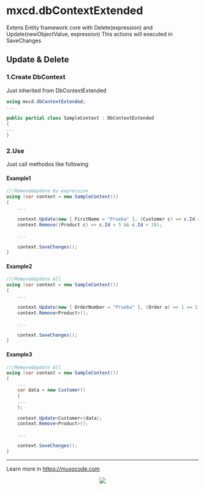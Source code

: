 # mxcd.dbContextExtended
Extens Entity framework core with Delete(expression) and Update(newObjectValue, expression)
This actions will executed in SaveChanges

## Update & Delete
### 1.Create DbContext
Just inherited from DbContextExtended
```csharp
using mxcd.dbContextExtended;
...

public partial class SampleContext : DbContextExtended
{
...
}
```
### 2.Use
Just call methodos like following
#### Example1
```csharp
///Remove&Update by expression
using (var context = new SampleContext())
{
    ...

    context.Update(new { FirstName = "Prueba" }, (Customer c) => c.Id < 5);
    context.Remove((Product c) => c.Id > 5 && c.Id < 20);

    ...

    context.SaveChanges();
}
```
#### Example2
```csharp
///Remove&Update All 
using (var context = new SampleContext())
{
    ...

    context.Update(new { OrderNumber = "Prueba" }, (Order o) => 1 == 1);
    context.Remove<Product>();

    ...

    context.SaveChanges();
}
```
#### Example3
```csharp
///Remove&Update All 
using (var context = new SampleContext())
{
    ...
    var data = new Customer()
    {
    ...
    };

    context.Update<Customer>(data);
    context.Remove<Product>();

    ...

    context.SaveChanges();
}
```

<hr/>

Learn more in https://muxocode.com

<p align="center">
  <img src="https://muxocode.com/branding.png">
</p>